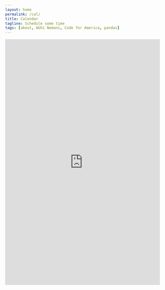 ```yaml
---
layout: home
permalink: /cal/
title: Calendar
tagline: Schedule some time
tags: [about, Abhi Nemani, Code for America, pandas]
---
```

<div class="page-wrap author-page">
	<iframe id="myIframe" src='https://outlook.office.com/bookwithme/user/9d6a9a653a604bcebc5784ac318ba819@eunasolutions.com?anonymous&ep=pcard' style="min-height: 800px;" width="100%" marginheight="0" frameborder="0" border="0" scrolling="auto"></iframe>
</div>